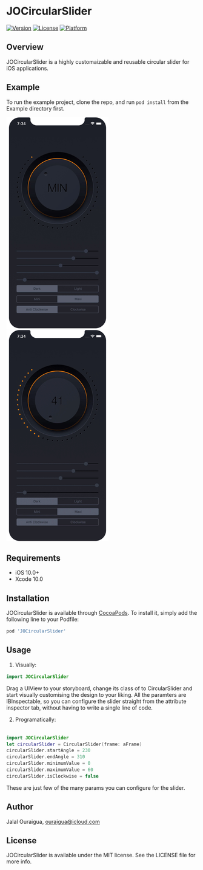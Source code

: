 # JOCircularSlider

[![Version](https://img.shields.io/cocoapods/v/JOCircularSlider.svg?style=flat)](https://cocoapods.org/pods/JOCircularSlider)
[![License](https://img.shields.io/cocoapods/l/JOCircularSlider.svg?style=flat)](https://cocoapods.org/pods/JOCircularSlider)
[![Platform](https://img.shields.io/cocoapods/p/JOCircularSlider.svg?style=flat)](https://cocoapods.org/pods/JOCircularSlider)

## Overview

JOCircularSlider is a highly customaizable and reusable circular slider for iOS applications.


## Example

To run the example project, clone the repo, and run `pod install` from the Example directory first.

![](/Screenshots/shot1.gif)![](/Screenshots/shot2.gif)

## Requirements

- iOS 10.0+
- Xcode 10.0

## Installation

JOCircularSlider is available through [CocoaPods](https://cocoapods.org). To install
it, simply add the following line to your Podfile:

```ruby
pod 'JOCircularSlider'
```

## Usage
1. Visually:

```swift
import JOCircularSlider
```
Drag a UIView to your storyboard, change its class of to CircularSlider and start visually customising the design to your liking.
All the paramters are IBInspectable, so you can configure the slider straight from the attribute inspector tab, without having to write a single line of code.

2. Programatically:

```swift

import JOCircularSlider
let circularSlider = CircularSlider(frame: aFrame)
circularSlider.startAngle = 230
circularSlider.endAngle = 310
circularSlider.minimumValue = 0
circularSlider.maximumValue = 60
circularSlider.isClockwise = false
```
These are just few of the many params you can configure for the slider.

## Author

Jalal Ouraigua, ouraigua@icloud.com

## License

JOCircularSlider is available under the MIT license. See the LICENSE file for more info.
